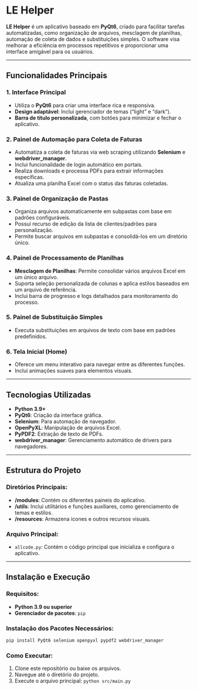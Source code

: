 # LE Helper

**LE Helper** é um aplicativo baseado em **PyQt6**, criado para facilitar tarefas automatizadas, como organização de arquivos, mesclagem de planilhas, automação de coleta de dados e substituições simples. O software visa melhorar a eficiência em processos repetitivos e proporcionar uma interface amigável para os usuários.

---

## Funcionalidades Principais

### 1. Interface Principal
- Utiliza o **PyQt6** para criar uma interface rica e responsiva.
- **Design adaptável**: Inclui gerenciador de temas (“light” e “dark”).
- **Barra de título personalizada**, com botões para minimizar e fechar o aplicativo.

### 2. Painel de Automação para Coleta de Faturas
- Automatiza a coleta de faturas via web scraping utilizando **Selenium** e **webdriver_manager**.
- Inclui funcionalidade de login automático em portais.
- Realiza downloads e processa PDFs para extrair informações específicas.
- Atualiza uma planilha Excel com o status das faturas coletadas.

### 3. Painel de Organização de Pastas
- Organiza arquivos automaticamente em subpastas com base em padrões configuráveis.
- Possui recurso de edição da lista de clientes/padrões para personalização.
- Permite buscar arquivos em subpastas e consolidá-los em um diretório único.

### 4. Painel de Processamento de Planilhas
- **Mesclagem de Planilhas**: Permite consolidar vários arquivos Excel em um único arquivo.
- Suporta seleção personalizada de colunas e aplica estilos baseados em um arquivo de referência.
- Inclui barra de progresso e logs detalhados para monitoramento do processo.

### 5. Painel de Substituição Simples
- Executa substituições em arquivos de texto com base em padrões predefinidos.

### 6. Tela Inicial (Home)
- Oferece um menu interativo para navegar entre as diferentes funções.
- Inclui animações suaves para elementos visuais.

---

## Tecnologias Utilizadas

- **Python 3.9+**
- **PyQt6**: Criação da interface gráfica.
- **Selenium**: Para automação de navegador.
- **OpenPyXL**: Manipulação de arquivos Excel.
- **PyPDF2**: Extração de texto de PDFs.
- **webdriver_manager**: Gerenciamento automático de drivers para navegadores.

---

## Estrutura do Projeto

### Diretórios Principais:
- **/modules**: Contém os diferentes paineis do aplicativo.
- **/utils**: Inclui utilitários e funções auxiliares, como gerenciamento de temas e estilos.
- **/resources**: Armazena ícones e outros recursos visuais.

### Arquivo Principal:
- `allcode.py`: Contém o código principal que inicializa e configura o aplicativo.

---

## Instalação e Execução

### Requisitos:
- **Python 3.9 ou superior**
- **Gerenciador de pacotes**: `pip`

### Instalação dos Pacotes Necessários:
```bash
pip install PyQt6 selenium openpyxl pypdf2 webdriver_manager
```

### Como Executar:
1. Clone este repositório ou baixe os arquivos.
2. Navegue até o diretório do projeto.
3. Execute o arquivo principal:
   ```python src/main.py```
